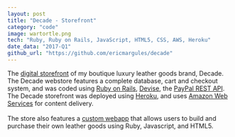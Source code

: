 ```yaml
---
layout: post
title: "Decade - Storefront"
category: "code"
image: wartortle.png
tech: "Ruby, Ruby on Rails, JavaScript, HTML5, CSS, AWS, Heroku"
date_data: "2017-Q1"
github_url: "https://github.com/ericmargules/decade" 
---
```


The [digital storefront](http://www.decadeleather.com) of my boutique luxury leather goods brand, Decade. The Decade webstore features a complete database, cart and checkout system, and was coded using [Ruby on Rails](http://rubyonrails.org/), [Devise](https://rubygems.org/gems/devise/versions/4.2.0), the [PayPal REST API](https://developer.paypal.com/docs/api/). The Decade storefront was deployed using [Heroku](https://www.heroku.com/), and uses [Amazon Web Services](https://aws.amazon.com/) for content delivery. 
<br/><br/>
The store also features a [custom webapp](https://ericmargules.github.io/code/2017/02/17/decade-leather-builder.html) that allows users to build and purchase their own leather goods using Ruby, Javascript, and HTML5. 
